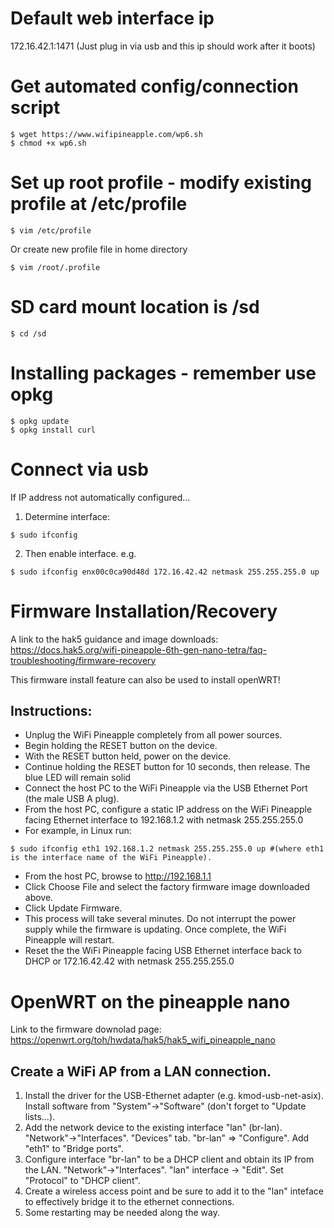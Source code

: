 # Default web interface ip
172.16.42.1:1471
(Just plug in via usb and this ip should work after it boots)

# Get automated config/connection script
```shell
$ wget https://www.wifipineapple.com/wp6.sh
$ chmod +x wp6.sh
```

# Set up root profile - modify existing profile at /etc/profile
```shell
$ vim /etc/profile
```
Or create new profile file in home directory
```shell
$ vim /root/.profile
```

# SD card mount location is /sd
```shell
$ cd /sd
```

# Installing packages - remember use opkg
```shell
$ opkg update
$ opkg install curl
```

# Connect via usb
If IP address not automatically configured...
1. Determine interface:
```shell
$ sudo ifconfig
```
2. Then enable interface. e.g.
```shell
$ sudo ifconfig enx00c0ca90d48d 172.16.42.42 netmask 255.255.255.0 up
```

# Firmware Installation/Recovery

A link to the hak5 guidance and image downloads:
https://docs.hak5.org/wifi-pineapple-6th-gen-nano-tetra/faq-troubleshooting/firmware-recovery

This firmware install feature can also be used to install openWRT!

## Instructions:
- Unplug the WiFi Pineapple completely from all power sources.
- Begin holding the RESET button on the device.
- With the RESET button held, power on the device.
- Continue holding the RESET button for 10 seconds, then release.  The blue LED will remain solid
- Connect the host PC to the WiFi Pineapple via the USB Ethernet Port (the male USB A plug).
- From the host PC, configure a static IP address on the WiFi Pineapple facing Ethernet interface to 192.168.1.2 with netmask 255.255.255.0
- For example, in Linux run:
 ```shell
$ sudo ifconfig eth1 192.168.1.2 netmask 255.255.255.0 up #(where eth1 is the interface name of the WiFi Pineapple).
```
- From the host PC, browse to http://192.168.1.1
- Click Choose File and select the factory firmware image downloaded above.
- Click Update Firmware.
- This process will take several minutes. Do not interrupt the power supply while the firmware is updating. Once complete, the WiFi Pineapple will restart.
- Reset the the WiFi Pineapple facing USB Ethernet interface back to DHCP or 172.16.42.42 with netmask 255.255.255.0

# OpenWRT on the pineapple nano

Link to the firmware downolad page:
https://openwrt.org/toh/hwdata/hak5/hak5_wifi_pineapple_nano

## Create a WiFi AP from a LAN connection.
1. Install the driver for the USB-Ethernet adapter (e.g. kmod-usb-net-asix).  Install software from "System"->"Software" (don't forget to "Update lists...).
2. Add the network device to the existing interface "lan" (br-lan). "Network"->"Interfaces".  "Devices" tab. "br-lan" => "Configure".  Add "eth1" to "Bridge ports".
3. Configure interface "br-lan" to be a DHCP client and obtain its IP from the LAN.  "Network"->"Interfaces". "lan" interface -> "Edit".  Set "Protocol" to "DHCP client".
4. Create a wireless access point and be sure to add it to the "lan" inteface to effectively bridge it to the ethernet connections.
5. Some restarting may be needed along the way.
